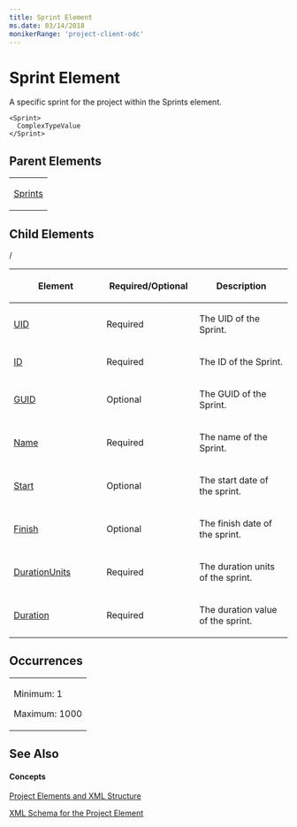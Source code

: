 ```yaml
---
title: Sprint Element
ms.date: 03/14/2018
monikerRange: 'project-client-odc'
---
```


# Sprint Element


A specific sprint for the project within the Sprints element. 



    <Sprint>
      ComplexTypeValue
    </Sprint>

## Parent Elements

<table>
<colgroup>
<col style="width: 100%" />
</colgroup>
<tbody>
<tr class="odd">
<td><p><a href="sprints-element.md">Sprints</a></p></td>
</tr>
</tbody>
</table>

## Child Elements

<table>
<colgroup>
<col style="width: 33%" />
<col style="width: 33%" />
<col style="width: 33%" />
</colgroup>
<thead>
<tr class="header">
<th><p>Element</p></th>
<th><p>Required/Optional</p></th>
<th><p>Description</p></th>
</tr>
</thead>
<tbody>
<tr class="odd">
<td><p><a href="uid-element.md">UID</a></p></td>
<td><p>Required</p></td>
<td><p>The UID of the Sprint.</p></td>
</tr>
<tr class="even">
<td><p><a href="id-element.md">ID</a></p></td>
<td><p>Required</p></td>
<td><p>The ID of the Sprint.</p></td>
</tr>
<tr class="odd">
<td><p><a href="guid-element-multiple-parents.md">GUID</a></p></td>
<td><p>Optional</p></td>
<td><p>The GUID of the Sprint.</p></td>
</tr>
<tr class="even">
<td><p><a href="name-element.md">Name</a></p></td>
<td><p>Required</p></td>
<td><p>The name of the Sprint.</p></td>
</tr>
<tr class="odd">
<td><p><a href="start-element.md">Start</a></p></td>
<td><p>Optional</p></td>
<td><p>The start date of the sprint.</p></td>
</tr>
<tr class="even">
<td><p><a href="finish-element.md">Finish</a></p></td>
<td><p>Optional</p></td>
<td><p>The finish date of the sprint.</p></td>
</tr>
<tr class="odd">
<td><p><a href="durationunits-element.md">DurationUnits</a></p></td>
<td><p>Required</p></td>/
<td><p>The duration units of the sprint.</p></td>
</tr>
<tr class="even">
<td><p><a href="duration-element.md">Duration</a></p></td>
<td><p>Required</p></td>
<td><p>The duration value of the sprint.</p></td>
</tr>
</tbody>
</table>

## Occurrences

<table>
<colgroup>
<col style="width: 100%" />
</colgroup>
<tbody>
<tr class="odd">
<td><p>Minimum: 1</p>
<p>Maximum: 1000</p></td>
</tr>
</tbody>
</table>

## See Also

#### Concepts

[Project Elements and XML Structure](project-elements-and-xml-structure.md)

[XML Schema for the Project Element](xml-schema-for-the-project-element.md)
